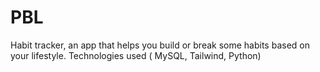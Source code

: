 # PBL
Habit tracker, an app that helps you build or break some habits based on your lifestyle. 
Technologies used ( MySQL, Tailwind, Python)
